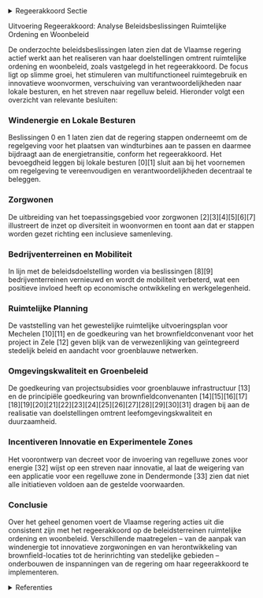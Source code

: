 

<details>
        <summary>Regeerakkoord Sectie </summary>
        <p>2.2.2.3 Slimme Groei Regelgevende belemmeringen, verouderde voorschriften of administratieve hinder-palen die slim, flexibel ruimtegebruik en innovatieve woon en werkvormen in de weg staan, werken we weg. We stimuleren het multifunctioneel en adaptief gebruik (niet alleen op vlak van ruimte maar ook in tijd) en het verweven van ruimte, functies en gebouwen waar mogelijk en wenselijk, zonder de hoofdbestemming of de noden van de hoofdgebruiker in het gedrang te brengen. We passen de regelgeving m.b.t. de ruimte-lijke impact voor het plaatsen van windmo-lens aan en leggen de bevoegdheid hierom-trent bij de lokale besturen. Binnen onze regelgeving wordt het regelluw zijn een voortdurend streven. We zetten verder in op regelluwe zones waarin geëx-perimenteerd kan worden. We passen deze toe op proefprojecten in gebieden met een hoog ontwikkelingspotentieel, waar hoge leegstand, onderbenutting of een mobili-teitsproblematiek aanwezig is, in het kader van het energietransitiebeleid, waar investe-ringen nodig zijn en waar verouderde voorschriften of bestemmingen een snelle realisatie of innovatieve oplossingen met het oog op een kwaliteitsvolle ruimtelijke transformatie in de weg staan. We stimuleren impulsprojecten die nieuwe ruimtelijke realisaties inhouden waarbij het ruimtelijk rendement wordt verhoogd en die aandacht hebben voor functieverweving, hergebruik, tijdelijk ruimtegebruik, klimaat-mitigatie en -adaptatie en een verbetering van de mobiliteit en de landschappelijke kwaliteit. Bij elke ontwikkeling moet er aandacht zijn voor omgevingskwaliteit, mobiliteit, open-bare ruimte en groenblauwe verbindingen en zuinig en efficiënt ruimtegebruik waarbij verharding beperkt wordt. De realisatie en het toegankelijk maken van nabij groen, bos en natuur moet een antwoord bieden op de vraag naar meer toegankelijk en recreatief groen. We streven naar een divers woonaanbod dat tegemoetkomt aan diverse woonwensen (zoals zorgwonen) en innovatieve woonvormen. We richten de ruimte en onze omgeving in zodat ze toegang geeft tot alle groepen in de samenleving: toegang tot groen, publieke ruimte en basisvoorzieningen. Bij ontwikkeling hebben we oog voor ruimte-lijke principes die ingaan op aspecten zoals toegankelijkheid en doelgroep-geschiktheid. Voor publieke toegankelijke gebouwen zorgen we ervoor dat deze effectief toegan-kelijk zijn, we optimaliseren het bestaand instrumentarium om dit beter te garan-deren. We voorzien voldoende ruimte om te ondernemen. Voor nieuwe niet-verweefbare en grote ondernemingen ontwikkelen we een proactief en toekomstgericht aanbod-beheer en maximaliseren we de rende-mentskansen. We brengen het aanbod aan ruimte voor bedrijven op bedrijventerreinen en daarbuiten verder in kaart en gebruiken deze digitale inventaris om enerzijds beleidsbeslissingen m.b.t. ruimtelijke invul-ling en mobiliteitsingrepen te ondersteunen en anderzijds snel en doelgericht locaties voor specifieke bedrijven te zoeken. We evalueren het decreet m.b.t. leegstaande en verwaarloosde bedrijfsruimten. Om nieuwe economische stimulansen te geven, zetten we in op het inbreiden en herontwikkelen van bestaande onderbe-nutte terreinen. De geïntegreerde aanpak via brownfieldconvenanten als succesfor-mule blijven we gebruiken om black- en brownfields nieuwe impulsen te geven. </p>
        </details> 

Uitvoering Regeerakkoord: Analyse Beleidsbeslissingen Ruimtelijke Ordening en Woonbeleid

De onderzochte beleidsbeslissingen laten zien dat de Vlaamse regering actief werkt aan het realiseren van haar doelstellingen omtrent ruimtelijke ordening en woonbeleid, zoals vastgelegd in het regeerakkoord. De focus ligt op slimme groei, het stimuleren van multifunctioneel ruimtegebruik en innovatieve woonvormen, verschuiving van verantwoordelijkheden naar lokale besturen, en het streven naar regelluw beleid. Hieronder volgt een overzicht van relevante besluiten:

### Windenergie en Lokale Besturen
Beslissingen 0 en 1 laten zien dat de regering stappen onderneemt om de regelgeving voor het plaatsen van windturbines aan te passen en daarmee bijdraagt aan de energietransitie, conform het regeerakkoord. Het bevoegdheid leggen bij lokale besturen \[0\]\[1\] sluit aan bij het voornemen om regelgeving te vereenvoudigen en verantwoordelijkheden decentraal te beleggen.

### Zorgwonen
De uitbreiding van het toepassingsgebied voor zorgwonen \[2\]\[3\]\[4\]\[5\]\[6\]\[7\] illustreert de inzet op diversiteit in woonvormen en toont aan dat er stappen worden gezet richting een inclusieve samenleving.

### Bedrijventerreinen en Mobiliteit
In lijn met de beleidsdoelstelling worden via beslissingen \[8\]\[9\] bedrijventerreinen vernieuwd en wordt de mobiliteit verbeterd, wat een positieve invloed heeft op economische ontwikkeling en werkgelegenheid.

### Ruimtelijke Planning
De vaststelling van het gewestelijke ruimtelijke uitvoeringsplan voor Mechelen \[10\]\[11\] en de goedkeuring van het brownfieldconvenant voor het project in Zele \[12\] geven blijk van de verwezenlijking van geïntegreerd stedelijk beleid en aandacht voor groenblauwe netwerken.

### Omgevingskwaliteit en Groenbeleid
De goedkeuring van projectsubsidies voor groenblauwe infrastructuur \[13\] en de principiële goedkeuring van brownfieldconvenanten \[14\]\[15\]\[16\]\[17\]\[18\]\[19\]\[20\]\[21\]\[22\]\[23\]\[24\]\[25\]\[26\]\[27\]\[28\]\[29\]\[30\]\[31\] dragen bij aan de realisatie van doelstellingen omtrent leefomgevingskwaliteit en duurzaamheid.

### Incentiveren Innovatie en Experimentele Zones
Het voorontwerp van decreet voor de invoering van regelluwe zones voor energie \[32\] wijst op een streven naar innovatie, al laat de weigering van een applicatie voor een regelluwe zone in Dendermonde \[33\] zien dat niet alle initiatieven voldoen aan de gestelde voorwaarden.

### Conclusie
Over het geheel genomen voert de Vlaamse regering acties uit die consistent zijn met het regeerakkoord op de beleidsterreinen ruimtelijke ordening en woonbeleid. Verschillende maatregelen – van de aanpak van windenergie tot innovatieve zorgwoningen en van herontwikkeling van brownfield-locaties tot de herinrichting van stedelijke gebieden – onderbouwen de inspanningen van de regering om haar regeerakkoord te implementeren.

<details>
        <summary> Referenties</summary>
        **[\[0\]](http://themis.vlaanderen.be/id/nieuwsbericht/65817073E2E2C9E5814C212D)** : **(2023-12-22)** Inplanting windturbines in landschappelijk waardevol agrarisch gebied en in buffergebieden: voorontwerp van wijzigingsdecreet Voorontwerp van decreet tot wijziging van de Vlaamse Codex Ruimtelij-ke Or... 

**[\[1\]](http://themis.vlaanderen.be/id/nieuwsbericht/6448E054CA1CB15B58CF51C0)** : **(2023-04-28)** Inplanting windturbines: wijzigingsdecreet Voorontwerp van decreet tot wijziging van de Vlaamse Codex Ruimtelij-ke Ordening, het decreet van 4 april 2014 betreffende de organisatie en de rechtspleging... 

**[\[2\]](http://themis.vlaanderen.be/id/resource/d797e8b0-4924-11ec-94bb-99a9d1e168fe)** : **(2021-02-26)** Uitbreiding toepassingsgebied zorgwonen met bijgebouwen en mobiele units: wijziging Vlaamse Codex Ruimtelijke Ordening Voorontwerp van decreet tot wijziging van de Vlaamse Codex Ruimtelijke Ordening v... 

**[\[3\]](http://themis.vlaanderen.be/id/nieuwsbrief-info/607EE4F5364ED900080004C6)** : **(2021-04-23)** Uitbreiding toepassingsgebied zorgwonen met bijgebouwen en mobiele units: wijziging Vlaamse Codex Ruimtelijke Ordening Ontwerpdecreet tot wijziging van de Vlaamse Codex Ruimtelijke Ordening van 15 mei... 

**[\[4\]](http://themis.vlaanderen.be/id/nieuwsbrief-info/60F13170364ED900080017B4)** : **(2021-07-16)** Inwerkingtreding decreet dat de Vlaamse Codex Ruimtelijke Ordening wijzigt wat betreft zorgwonen Voorontwerp van besluit van de Vlaamse Regering tot regeling van de inwerkingtreding van het decreet va... 

**[\[5\]](http://themis.vlaanderen.be/id/nieuwsbrief-info/60DEAC14364ED90008000426)** : **(2021-07-02)** Inwerkingtreding decreet dat de Vlaamse Codex Ruimtelijke Ordening wijzigt wat betreft zorgwonen Voorontwerp van besluit van de Vlaamse Regering tot regeling van de inwerkingtreding van het decreet va... 

**[\[6\]](http://themis.vlaanderen.be/id/nieuwsbrief-info/60C895EE364ED900080003D2)** : **(2021-06-18)** Uitbreiding toepassingsgebied zorgwonen met bijgebouwen en mobiele units: wijzigingsdecreet Vlaamse Codex Ruimtelijke Ordening Bekrachtiging en afkondiging van het decreet tot wijziging van de Vlaamse... 

**[\[7\]](http://themis.vlaanderen.be/id/resource/95b450d0-4926-11ec-94bb-99a9d1e168fe)** : **(2020-11-27)** Uitbreiding mogelijkheid zorgwonen: wijziging Vlaamse Codex Ruimtelijke Ordening Voorontwerp van decreet tot wijziging van de Vlaamse Codex Ruimtelijke Ordening van 15 mei 2009 wat betreft zorgwonen  ... 

**[\[8\]](http://themis.vlaanderen.be/id/nieuwsbrief-info/61B88F54364ED9000900157F)** : **(2021-12-17)** Plan Vlaamse Veerkracht: inhaalbeweging vernieuwing bedrijventerreinen Vernieuwing bedrijventerreinen A. Inhaalbeweging B. Ontwerpbesluit van de Vlaamse Regering houdende de subsidiëring van de stad Z... 

**[\[9\]](http://themis.vlaanderen.be/id/nieuwsbrief-info/638F441AC2B90D4571CF75AE)** : **(2022-12-09)** Plan Vlaamse Veerkracht: inhaalbeweging vernieuwing bedrijventerreinen Inhaalbeweging vernieuwing bedrijventerreinen A. Ontwerpbesluit van de Vlaamse Regering houdende de toekenning van steun aan de P... 

**[\[10\]](http://themis.vlaanderen.be/id/nieuwsbrief-info/636B5B5D34B8770AF8FDE266)** : **(2022-11-10)** Vaststelling gewestelijk ruimtelijk uitvoeringsplan ‘Regionaalstedelijk gebied Mechelen’ Voorontwerp van besluit van de Vlaamse Regering houdende de definitieve vaststelling van het van gewestelijk ru... 

**[\[11\]](http://themis.vlaanderen.be/id/nieuwsbrief-info/63A1B5F2DBF1CAE811022306)** : **(2022-12-23)** Vaststelling gewestelijk ruimtelijk uitvoeringsplan ‘Regionaalstedelijk gebied Mechelen’ Ontwerpbesluit van de Vlaamse Regering houdende de definitieve vaststelling van het van gewestelijk ruimtelijk ... 

**[\[12\]](http://themis.vlaanderen.be/id/resource/77a48110-4925-11ec-94bb-99a9d1e168fe)** : **(2021-01-15)** Principiële goedkeuring Brownfieldconvenant 157. Zele – Lange Akker Principiële goedkeuring Brownfieldconvenant 157. Zele – Lange Akker in het kader van de 6de oproep  Het Brownfielddecreet wil invest... 

**[\[13\]](http://themis.vlaanderen.be/id/nieuwsbrief-info/6358FE911EA6B745D23CC8C5)** : **(2022-10-28)** Plan Vlaamse Veerkracht: groenblauwe infrastructuur - ontharden en vergroenen binnen lokale besturen Groenblauwe dooradering in de bebouwde ruimte Tien ontwerpbesluiten van de Vlaamse Regering  In het... 

**[\[14\]](http://themis.vlaanderen.be/id/nieuwsbrief-info/61FA45C6D5F0FAFA87AFA97D)** : **(2022-02-04)** Implementatie van het decreet van 30 maart 2007 betreffende de Brownfieldconvenanten Principiële goedkeuring Brownfieldconvenant 139. Zwalm – Roborst Steenbakkerij  Het Brownfielddecreet wil investeer... 

**[\[15\]](http://themis.vlaanderen.be/id/nieuwsbericht/653906679DAB6626D11E54BF)** : **(2023-10-27)** Principiële goedkeuring Brownfieldconvenant 237. Hasselt – Slachthuissite Havenstraat Principiële goedkeuring Brownfieldconvenant 237. Hasselt – Slachthuissite Havenstraat in het kader van de 11e opro... 

**[\[16\]](http://themis.vlaanderen.be/id/nieuwsbericht/65263ED57FDB1A5D0782869C)** : **(2023-10-13)** Principiële goedkeuring Brownfieldconvenant 253. Wijnendale – site ex-Lammens Principiële goedkeuring Brownfieldconvenant 253. Wijnendale – site ex-Lammens in het kader van de 12e oproep  Het Brownfie... 

**[\[17\]](http://themis.vlaanderen.be/id/nieuwsbericht/645A55ED8E8235823F6B747C)** : **(2023-05-12)** Gewestelijke stedenbouwkundige verordening voor publiciteitsinrichtingen: vernieuwd besluit Ontwerpbesluit van de Vlaamse Regering tot vaststelling van een gewestelijke stedenbouwkundige verordening v... 

**[\[18\]](http://themis.vlaanderen.be/id/resource/2b044340-4925-11ec-94bb-99a9d1e168fe)** : **(2021-02-05)** Principiële goedkeuring Brownfieldconvenant 196. Denderleeuw - Wildebeek Principiële goedkeuring Brownfieldconvenant 196. Denderleeuw - Wildebeek in het kader van de 8ste oproep  Het Brownfielddecreet... 

**[\[19\]](http://themis.vlaanderen.be/id/nieuwsbericht/652663497FDB1A5D078286E8)** : **(2023-10-13)** Watergevoelig openruimtegebied ‘Industriegebied Heulestraat’ in Wevelgem Ontwerpbesluit van de Vlaamse Regering houdende de voorlopige aanduiding van het watergevoelig openruimtegebied ‘Industriegebie... 

**[\[20\]](http://themis.vlaanderen.be/id/nieuwsbrief-info/61AE3364364ED900090001E1)** : **(2021-12-10)** Principiële goedkeuring Brownfieldconvenant 227. Zottegem – Grensstraat Principiële goedkeuring Brownfieldconvenant 227. Zottegem – Grensstraat  Het Brownfielddecreet wil investeerders en projectontwi... 

**[\[21\]](http://themis.vlaanderen.be/id/nieuwsbericht/64240EED8A5434FEB5657140)** : **(2023-03-31)** Voorlopige vaststelling GRUP ‘Ruimtelijke herinrichting van de Ring rond Brussel (R0) - deel Noord’ Ontwerpbesluit van de Vlaamse Regering houdende de voorlopige vaststelling van het ontwerp van gewes... 

**[\[22\]](http://themis.vlaanderen.be/id/nieuwsbericht/65264B417FDB1A5D078286AE)** : **(2023-10-13)** Verzameldecreet waterwetgeving 2023 Voorontwerp van decreet tot wijziging van de wet van 28 december 1967 betreffende de onbevaarbare waterlopen, de Vlaamse Codex Ruimtelijke Ordening van 15 mei 2009 ... 

**[\[23\]](http://themis.vlaanderen.be/id/nieuwsbrief-info/613892FE364ED900080001D6)** : **(2021-09-10)** Inrichtingsnota Gebiedsgericht planningsproces Kempense Meren II te Mol: machtiging van de Vlaamse Regering voor de toepassing van de instrumenten herverkaveling uit kracht van wet met planologische r... 

**[\[24\]](http://themis.vlaanderen.be/id/nieuwsbericht/652691317FDB1A5D0782872D)** : **(2023-10-13)** Voorlopige aanduiding watergevoelig openruimtegebied ‘Groene Meersen’ in Zedelgem Ontwerpbesluit van de Vlaamse Regering houdende de voorlopige aanduiding van het watergevoelig openruimtegebied ‘Groen... 

**[\[25\]](http://themis.vlaanderen.be/id/resource/344066e0-492b-11ec-94bb-99a9d1e168fe)** : **(2020-01-10)** Principiële goedkeuring Brownfieldconvenant 160. Sleidinge–Witte Moer Principiële goedkeuring Brownfieldconvenant 160. Sleidinge – Witte Moer in het kader van de 6de oproep  Het Brownfielddecreet wil ... 

**[\[26\]](http://themis.vlaanderen.be/id/nieuwsbrief-info/622866946BB7B593CFC18472)** : **(2022-03-11)** Voorwaarden toekenning subsidies voor opmaak gemeentelijke ruimtelijke uitvoeringsplannen Ontwerpbesluit van de Vlaamse Regering tot wijziging van het besluit van de Vlaamse regering van 20 oktober 20... 

**[\[27\]](http://themis.vlaanderen.be/id/nieuwsbrief-info/62A9D22894D257C35246685C)** : **(2022-06-17)** Implementatie van het decreet van 30 maart 2007 betreffende de Brownfieldconvenanten Goedkeuring Brownfieldconvenant 213. Hoboken – Lage Weg in het kader van de 9de oproep  Het  Brownfielddecreet  wil... 

**[\[28\]](http://themis.vlaanderen.be/id/nieuwsbrief-info/613F04A0364ED90008000018)** : **(2021-09-13)** Subsidieregeling leegstand: wijziging uitvoeringsbesluit Voorontwerp van besluit van de Vlaamse Regering tot wijziging van het besluit van de Vlaamse Regering van 1 juli 1997 tot uitvoering van het de... 

**[\[29\]](http://themis.vlaanderen.be/id/nieuwsbrief-info/60ADF742364ED900080001F5)** : **(2021-05-28)** Implementatie van het decreet van 30 maart 2007 betreffende de Brownfieldconvenanten Principiële goedkeuring Brownfieldconvenant 210. Bavikhove - Treurniet in het kader van de 9de oproep  Het brownfie... 

**[\[30\]](http://themis.vlaanderen.be/id/nieuwsbrief-info/60F5CEC6364ED9000800001E)** : **(2021-07-19)** Bosuitbreidingsdecreet Voorontwerp van decreet tot wijziging van het Wetboek van Strafvordering, het Veldwetboek van 7 oktober 1886, het Bosdecreet van 13 juni 1990, het decreet van 21 oktober 1997 be... 

**[\[31\]](http://themis.vlaanderen.be/id/nieuwsbericht/654B4AD29DAB6626D11E6244)** : **(2023-11-10)** Principiële goedkeuring Brownfieldconvenant 250. Lommel – Philipssite Principiële goedkeuring Brownfieldconvenant 250. Lommel – Philipssite in het kader van de 12e oproep  Het Brownfielddecreet wil in... 

**[\[32\]](http://themis.vlaanderen.be/id/nieuwsbrief-info/6374B79634B8770AF8FDE925)** : **(2022-11-18)** Verzameldecreet omgeving, leefmilieu en natuur en ruimtelijke ordening Voorontwerp van decreet houdende diverse bepalingen inzake omgeving, leefmilieu en natuur en ruimtelijke ordening  De Vlaamse Reg... 

**[\[33\]](http://themis.vlaanderen.be/id/resource/7bc4ad20-4924-11ec-94bb-99a9d1e168fe)** : **(2021-03-26)** Weigering aanvraag tot erkenning van het Hoogveld in Dendermonde als regelluwe zone energie Ontwerpbesluit van de Vlaamse Regering tot weigering van de aanvraag van Lovitas bv tot erkenning van het Ho... 
        </details> 


